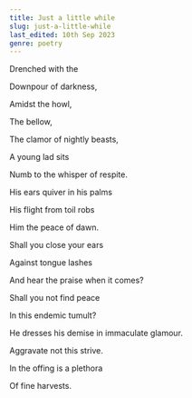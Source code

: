 ```yaml
---
title: Just a little while
slug: just-a-little-while
last_edited: 10th Sep 2023
genre: poetry
---
```


Drenched with the

Downpour of darkness,

Amidst the howl,

The bellow,

The clamor of nightly beasts,

A young lad sits

Numb to the whisper of respite.

His ears quiver in his palms

His flight from toil robs

Him the peace of dawn.

Shall you close your ears

Against tongue lashes

And hear the praise when it comes?

Shall you not find peace

In this endemic tumult?

He dresses his demise in immaculate glamour.

Aggravate not this strive.

In the offing is a plethora

Of fine harvests.
